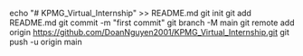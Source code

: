 echo "# KPMG_Virtual_Internship" >> README.md
git init
git add README.md
git commit -m "first commit"
git branch -M main
git remote add origin https://github.com/DoanNguyen2001/KPMG_Virtual_Internship.git
git push -u origin main
